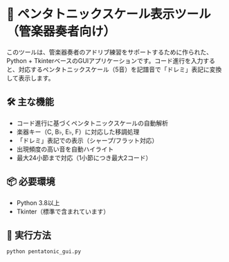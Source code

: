 # 🎷 ペンタトニックスケール表示ツール（管楽器奏者向け）

このツールは、管楽器奏者のアドリブ練習をサポートするために作られた、Python + TkinterベースのGUIアプリケーションです。コード進行を入力すると、対応するペンタトニックスケール（5音）を記譜音で「ドレミ」表記に変換して表示します。

## 🛠 主な機能

- コード進行に基づくペンタトニックスケールの自動解析
- 楽器キー（C, B♭, E♭, F）に対応した移調処理
- 「ドレミ」表記での表示（シャープ/フラット対応）
- 出現頻度の高い音を自動ハイライト
- 最大24小節まで対応（1小節につき最大2コード）

## 📦 必要環境

- Python 3.8以上
- Tkinter（標準で含まれています）

## 🚀 実行方法

```bash
python pentatonic_gui.py
